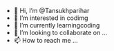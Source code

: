 - 👋 Hi, I’m @Tansukhparihar
- 👀 I’m interested in codimg
- 🌱 I’m currently learningcoding
- 💞️ I’m looking to collaborate on ...
- 📫 How to reach me ...

<!---
Tansukhparihar/Tansukhparihar is a ✨ special ✨ repository because its `README.md` (this file) appears on your GitHub profile.
You can click the Preview link to take a look at your changes.
--->
